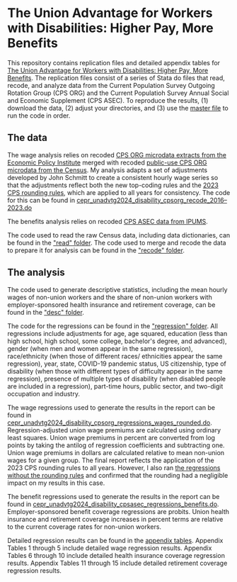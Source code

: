 # The Union Advantage for Workers with Disabilities: Higher Pay, More Benefits
This repository contains replication files and detailed appendix tables for [The Union Advantage for Workers with Disabilities: Higher Pay, More Benefits](https://cepr.net/report/the-union-advantage-for-workers-with-disabilities-higher-pay-more-benefits). The replication files consist of a series of Stata do files that read, recode, and analyze data from the Current Population Survey Outgoing Rotation Group (CPS ORG) and the Current Populatioh Survey Annual Social and Economic Supplement (CPS ASEC). To reproduce the results, (1) download the data, (2) adjust your directories, and (3) use the [master file](/cepr_unadvtg2024_disability_master.do) to run the code in order.

## The data
The wage analysis relies on recoded [CPS ORG microdata extracts from the Economic Policy Institute](https://microdata.epi.org/) merged with recoded [public-use CPS ORG microdata from the Census](https://www.census.gov/data/datasets/time-series/demo/cps/cps-basic.html). My analysis adapts a set of adjustments developed by John Schmitt to create a consistent hourly wage series so that the adjustments reflect both the new top-coding rules and the [2023 CPS rounding rules](https://www.census.gov/programs-surveys/cps/technical-documentation/user-notes/2023-cps-puf-changes.html), which are applied to all years for consistency. The code for this can be found in [cepr_unadvtg2024_disability_cpsorg_recode_2016–2023.do](recode/cepr_unadvtg2024_disability_cpsorg_recode_2016–2023.do)

The benefits analysis relies on recoded [CPS ASEC data from IPUMS](https://cps.ipums.org/cps). 

The code used to read the raw Census data, including data dictionaries, can be found in the ["read" folder](/read). The code used to merge and recode the data to prepare it for analysis can be found in the ["recode" folder](/recode).

## The analysis
The code used to generate descriptive statistics, including the mean hourly wages of non-union workers and the share of non-union workers with employer-sponsored health insurance and retirement coverage, can be found in the ["desc" folder](/desc).

The code for the regressions can be found in the ["regression" folder](/regression). All regressions include adjustments for age, age squared, education (less than high school, high school, some college, bachelor's degree, and advanced), gender (when men and women appear in the same regression), race/ethnicity (when those of different races/ ethnicities appear the same regression), year, state, COVID-19 pandemic status, US citizenship, type of disability (when those with different types of difficulty appear in the same regression), presence of multiple types of disability (when disabled people are included in a regression), part-time hours, public sector, and two-digit occupation and industry. 

The wage regressions used to generate the results in the report can be found in [cepr_unadvtg2024_disability_cpsorg_regressions_wages_rounded.do](regression/cepr_unadvtg2024_disability_cpsorg_regressions_wages_rounded.do). Regression-adjusted union wage premiums are calculated using ordinary least squares. Union wage premiums in percent are converted from log points by taking the antilog of regression coefficients and subtracting one. Union wage premiums in dollars are calculated relative to mean non-union wages for a given group. The final report reflects the application of the 2023 CPS rounding rules to all years. However, I also ran [the regressions without the rounding rules](regression/cepr_unadvtg2024_disability_cpsorg_regressions_wages_unrounded.do) and confirmed that the rounding had a negligible impact on my results in this case.

The benefit regressions used to generate the results in the report can be found in [cepr_unadvtg2024_disability_cpsasec_regressions_benefits.do](regression/cepr_unadvtg2024_disability_cpsasec_regressions_benefits.do). Employer-sponsored benefit coverage regressions are probits. Union health insurance and retirement coverage increases in percent terms are relative to the current coverage rates for non-union workers. 

Detailed regression results can be found in the [appendix tables](appendix/cepr_unadvtg2024_disability_appendix.xlsx). Appendix Tables 1 through 5 include detailed wage regression results. Appendix Tables 6 through 10 include detailed health insurance coverage regression results. Appendix Tables 11 through 15 include detailed retirement coverage regression results.

